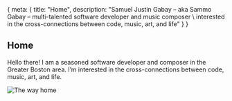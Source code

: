 <!-- Copyright © 2023 Samuel Justin Gabay
     Licensed under the GNU Affero Public License, Version 3 -->

<route>
{ meta: {
  title: "Home",
  description: "Samuel Justin Gabay – aka Sammo Gabay – multi-talented software developer and music composer \
interested in the cross-connections between code, music, art, and life"
} }
</route>

## Home

Hello there! I am a seasoned software developer and composer in the Greater Boston area. I’m interested in the cross-connections between code, music, art, and life.

![The way home](__ASSETS_BASE_URL/the-way-home.png "Mont Blanc peeks out from a band of clouds.")
